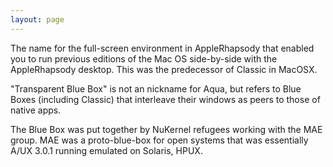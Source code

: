 ```yaml
---
layout: page
---
```




The name for the full-screen environment in AppleRhapsody that enabled you to run previous editions of the Mac OS side-by-side with the AppleRhapsody desktop. This was the predecessor of Classic in MacOSX.

"Transparent Blue Box" is not an nickname for Aqua, but refers to Blue Boxes (including Classic) that interleave their windows as peers to those of native apps.

The Blue Box was put together by NuKernel refugees working with the MAE group. MAE was a proto-blue-box for open systems that was essentially A/UX 3.0.1 running emulated on Solaris, HPUX.
